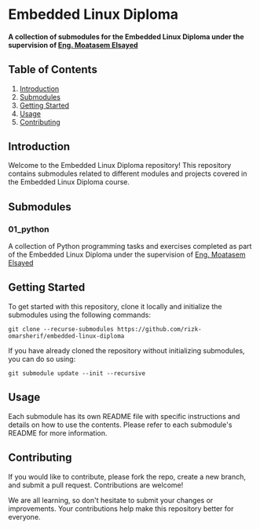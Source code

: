 # Embedded Linux Diploma

#### A collection of submodules for the Embedded Linux Diploma under the supervision of [Eng. Moatasem Elsayed](https://www.linkedin.com/in/moatasem-el-sayed/)

## Table of Contents
1. [Introduction](#introduction)
2. [Submodules](#submodules)
3. [Getting Started](#getting-started)
4. [Usage](#usage)
5. [Contributing](#contributing)

## Introduction
Welcome to the Embedded Linux Diploma repository! This repository contains submodules related to different modules and projects covered in the Embedded Linux Diploma course.

## Submodules

### 01_python

A collection of Python programming tasks and exercises completed as part of the Embedded Linux Diploma under the supervision of [Eng. Moatasem Elsayed](https://www.linkedin.com/in/moatasem-el-sayed/)


## Getting Started

To get started with this repository, clone it locally and initialize the submodules using the following commands:

```
git clone --recurse-submodules https://github.com/rizk-omarsherif/embedded-linux-diploma
```

If you have already cloned the repository without initializing submodules, you can do so using:
```
git submodule update --init --recursive
```

## Usage

Each submodule has its own README file with specific instructions and details on how to use the contents. Please refer to each submodule's README for more information.

## Contributing

If you would like to contribute, please fork the repo, create a new branch, and submit a pull request. Contributions are welcome!

We are all learning, so don't hesitate to submit your changes or improvements. Your contributions help make this repository better for everyone.
